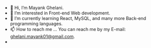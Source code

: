 - 👋 Hi, I’m Mayank Ghelani.
- 👀 I’m interested in Front-end Web development.
- 🌱 I’m currently learning React, MySQL, and many more Back-end programming languages. 
- 📫 How to reach me ... You can reach me by my E-mail: ghelani.mayank01@gmail.com.
- 

